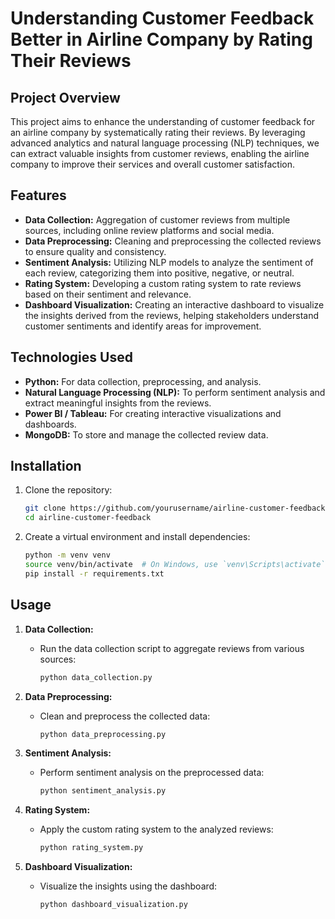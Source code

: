 # Understanding Customer Feedback Better in Airline Company by Rating Their Reviews

## Project Overview

This project aims to enhance the understanding of customer feedback for an airline company by systematically rating their reviews. By leveraging advanced analytics and natural language processing (NLP) techniques, we can extract valuable insights from customer reviews, enabling the airline company to improve their services and overall customer satisfaction.

## Features

- **Data Collection:** Aggregation of customer reviews from multiple sources, including online review platforms and social media.
- **Data Preprocessing:** Cleaning and preprocessing the collected reviews to ensure quality and consistency.
- **Sentiment Analysis:** Utilizing NLP models to analyze the sentiment of each review, categorizing them into positive, negative, or neutral.
- **Rating System:** Developing a custom rating system to rate reviews based on their sentiment and relevance.
- **Dashboard Visualization:** Creating an interactive dashboard to visualize the insights derived from the reviews, helping stakeholders understand customer sentiments and identify areas for improvement.

## Technologies Used

- **Python:** For data collection, preprocessing, and analysis.
- **Natural Language Processing (NLP):** To perform sentiment analysis and extract meaningful insights from the reviews.
- **Power BI / Tableau:** For creating interactive visualizations and dashboards.
- **MongoDB:** To store and manage the collected review data.

## Installation

1. Clone the repository:
   ```bash
   git clone https://github.com/yourusername/airline-customer-feedback.git
   cd airline-customer-feedback
   ```
2. Create a virtual environment and install dependencies:
   ```bash
   python -m venv venv
   source venv/bin/activate  # On Windows, use `venv\Scripts\activate`
   pip install -r requirements.txt
   ```

## Usage

1. **Data Collection:**
   - Run the data collection script to aggregate reviews from various sources:
     ```bash
     python data_collection.py
     ```

2. **Data Preprocessing:**
   - Clean and preprocess the collected data:
     ```bash
     python data_preprocessing.py
     ```

3. **Sentiment Analysis:**
   - Perform sentiment analysis on the preprocessed data:
     ```bash
     python sentiment_analysis.py
     ```

4. **Rating System:**
   - Apply the custom rating system to the analyzed reviews:
     ```bash
     python rating_system.py
     ```

5. **Dashboard Visualization:**
   - Visualize the insights using the dashboard:
     ```bash
     python dashboard_visualization.py
     ```

